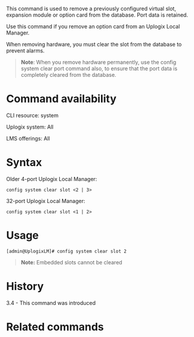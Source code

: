 <!-- 5.4 -->

This command is used to remove a previously configured virtual slot, expansion module or option card from the database. Port data is retained.

Use this command if you remove an option card from an Uplogix Local Manager.

When removing hardware, you must clear the slot from the database to prevent alarms.

> **Note**: When you remove hardware permanently, use the config system clear port command also, to ensure that the port data is completely cleared from the database.

# Command availability 

CLI resource: system

Uplogix system: All 

LMS offerings: All

# Syntax 

Older 4-port Uplogix Local Manager: 

```
config system clear slot <2 | 3>
```

32-port Uplogix Local Manager: 

```
config system clear slot <1 | 2>
```

# Usage 

```
[admin@UplogixLM]# config system clear slot 2
```

> **Note:** Embedded slots cannot be cleared

# History 

3.4 - This command was introduced 

# Related commands 

